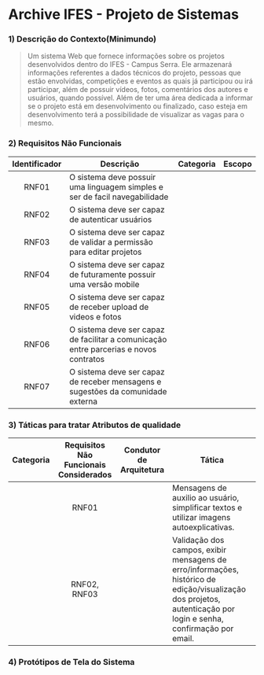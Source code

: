 # Archive IFES - Projeto de Sistemas

### 1) Descrição do Contexto(Minimundo)
> Um sistema Web que fornece informações sobre os projetos desenvolvidos dentro do IFES - Campus Serra. Ele armazenará informações referentes a dados técnicos do projeto, pessoas que estão envolvidas, competições e eventos as quais já participou ou irá participar, além de possuir vídeos, fotos, comentários dos autores e usuários,  quando possível. Além de ter uma área dedicada a informar se o projeto está em desenvolvimento ou finalizado, caso esteja em desenvolvimento terá a possibilidade de visualizar as vagas para o mesmo.

### 2) Requisitos Não Funcionais

Identificador | Descrição | Categoria | Escopo 
:---------: | ---------- | --------- | --------- |
RNF01 |O sistema deve possuir uma linguagem simples e ser de facil navegabilidade                |           |           |
RNF02 |O sistema deve ser capaz de autenticar usuários                                           |           |           |
RNF03 |O sistema deve ser capaz de validar a permissão para editar projetos                      |           |           |
RNF04 |O sistema deve ser capaz de futuramente possuir uma versão mobile                         |           |           |
RNF05 |O sistema deve ser capaz de receber upload de videos e fotos                              |           |           |
RNF06 |O sistema deve ser capaz de facilitar a comunicação entre parcerias e novos contratos     |           |           | 
RNF07 |O sistema deve ser capaz de receber mensagens e sugestões da comunidade externa           |           |           |



### 3) Táticas para tratar Atributos de qualidade


Categoria | Requisitos Não Funcionais Considerados| Condutor de Arquitetura | Tática 
:----: | :--------: | ------ | ---------------------------------------------------------------------------------------------- |
       |RNF01       |        |Mensagens de auxilio ao usuário, simplificar textos e utilizar imagens autoexplicativas.        |
       |RNF02, RNF03|        |Validação dos campos, exibir mensagens de erro/informações, histórico de edição/visualização dos projetos, autenticação por login e senha, confirmação por email.|

            
### 4) Protótipos de Tela do Sistema

